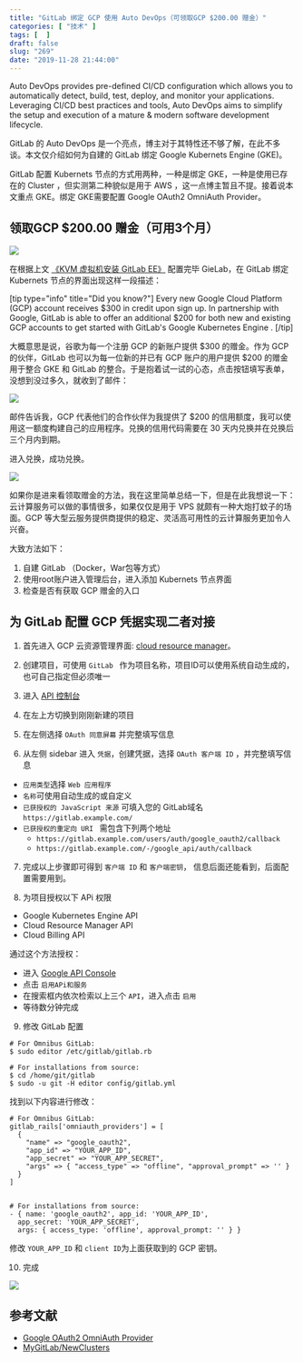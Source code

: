 ```yaml
---
title: "GitLab 绑定 GCP 使用 Auto DevOps（可领取GCP $200.00 赠金）"
categories: [ "技术" ]
tags: [  ]
draft: false
slug: "269"
date: "2019-11-28 21:44:00"
---
```


Auto DevOps provides pre-defined CI/CD configuration which allows you to automatically detect, build, test,
deploy, and monitor your applications. Leveraging CI/CD best practices and tools, Auto DevOps aims
to simplify the setup and execution of a mature & modern software development lifecycle.

GitLab 的 Auto DevOps 是一个亮点，博主对于其特性还不够了解，在此不多谈。本文仅介绍如何为自建的 GitLab 绑定 Google Kubernets Engine (GKE)。

GitLab 配置 Kubernets 节点的方式用两种，一种是绑定 GKE，一种是使用已存在的 Cluster ，但实测第二种貌似是用于 AWS ，这一点博主暂且不提。接着说本文重点 GKE。绑定 GKE需要配置 Google OAuth2 OmniAuth Provider。

## 领取GCP $200.00 赠金（可用3个月）

![](https://imagehost-cdn.frytea.com/images/2019/11/28/2F1169A2-6938-44FA-9DB3-02E6C09004D8.jpg#shadow)

在根据上文 [《KVM 虚拟机安装 GitLab EE》](https://blog.frytea.com/archives/266/) 配置完毕 GieLab，在 GitLab 绑定 Kubernets 节点的界面出现这样一段描述：

[tip type="info" title="Did you know?"]
Every new Google Cloud Platform (GCP) account receives $300 in credit upon sign up. In partnership with Google, GitLab is able to offer an additional $200 for both new and existing GCP accounts to get started with GitLab's Google Kubernetes Engine .
[/tip]

大概意思是说，谷歌为每一个注册 GCP 的新账户提供 $300 的赠金。作为 GCP 的伙伴，GitLab 也可以为每一位新的并已有 GCP 账户的用户提供 $200 的赠金用于整合 GKE 和 GitLab 的整合。于是抱着试一试的心态，点击按钮填写表单，没想到没过多久，就收到了邮件：

![](https://imagehost-cdn.frytea.com/images/2019/11/28/BAFB3179-41DE-483F-82DA-55D89B7E6800.jpg#shadow)

邮件告诉我，GCP 代表他们的合作伙伴为我提供了 $200 的信用额度，我可以使用这一额度构建自己的应用程序。兑换的信用代码需要在 30 天内兑换并在兑换后三个月内到期。

进入兑换，成功兑换。

![](https://imagehost-cdn.frytea.com/images/2019/11/28/D3A0906F-8010-4B42-9E9B-BE54C71ACD88.jpg#shadow)

如果你是进来看领取赠金的方法，我在这里简单总结一下，但是在此我想说一下：云计算服务可以做的事情很多，如果仅仅是用于 VPS 就颇有一种大炮打蚊子的场面。GCP 等大型云服务提供商提供的稳定、灵活高可用性的云计算服务更加令人兴奋。

大致方法如下：

1. 自建 GitLab （Docker，War包等方式）
2. 使用root账户进入管理后台，进入添加 Kubernets 节点界面
3. 检查是否有获取 GCP 赠金的入口


## 为 GitLab 配置 GCP 凭据实现二者对接

1. 首先进入 GCP 云资源管理界面: [cloud resource manager](https://console.cloud.google.com/cloud-resource-manager)。

2. 创建项目，可使用 `GitLab ` 作为项目名称，项目ID可以使用系统自动生成的，也可自己指定但必须唯一 

3. 进入 [API 控制台](https://console.developers.google.com/apis/dashboard)

4. 在左上方切换到刚刚新建的项目

5. 在左侧选择 `OAuth 同意屏幕` 并完整填写信息

6. 从左侧 sidebar 进入 `凭据`，创建凭据，选择 `OAuth 客户端 ID` ，并完整填写信息

 - `应用类型`选择 `Web 应用程序`
 - `名称`可使用自动生成的或自定义
 - `已获授权的 JavaScript 来源` 可填入您的 GitLab域名 `https://gitlab.example.com/ `
 - `已获授权的重定向 URI ` 需包含下列两个地址
   - `https://gitlab.example.com/users/auth/google_oauth2/callback`
   - `https://gitlab.example.com/-/google_api/auth/callback`

7. 完成以上步骤即可得到 `客户端 ID` 和 `客户端密钥`， 信息后面还能看到，后面配置需要用到。

8. 为项目授权以下 APi 权限

 - Google Kubernetes Engine API
 - Cloud Resource Manager API
 - Cloud Billing API

通过这个方法授权：

 - 进入 [Google API Console](https://console.developers.google.com/apis/dashboard)
 - 点击 `启用APi和服务`
 - 在搜索框内依次检索以上三个 `API`，进入点击 `启用`
 - 等待数分钟完成

9. 修改 GitLab 配置

```
# For Omnibus GitLab:
$ sudo editor /etc/gitlab/gitlab.rb

# For installations from source:
$ cd /home/git/gitlab
$ sudo -u git -H editor config/gitlab.yml
```

找到以下内容进行修改：
```
# For Omnibus GitLab:
gitlab_rails['omniauth_providers'] = [
  {
    "name" => "google_oauth2",
    "app_id" => "YOUR_APP_ID",
    "app_secret" => "YOUR_APP_SECRET",
    "args" => { "access_type" => "offline", "approval_prompt" => '' }
  }
]


# For installations from source:
- { name: 'google_oauth2', app_id: 'YOUR_APP_ID',
  app_secret: 'YOUR_APP_SECRET',
  args: { access_type: 'offline', approval_prompt: '' } }
```

修改 `YOUR_APP_ID` 和 `client ID`为上面获取到的 GCP 密钥。

10. 完成

![](https://imagehost-cdn.frytea.com/images/2019/11/28/DD9E3DDF-076E-47B0-901A-3A47910869B0.jpg)


## 参考文献

 - [Google OAuth2 OmniAuth Provider](https://code.frytea.com/help/integration/google)
 - [MyGitLab/NewClusters](https://code.frytea.com/admin/clusters/new)

